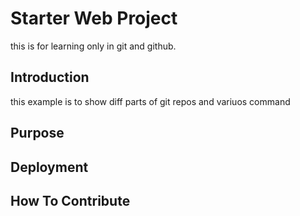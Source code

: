 # Starter Web Project

this is for learning only in git and github.

## Introduction

this example is to show diff parts of git repos and variuos command

## Purpose
  
## Deployment

## How To Contribute
